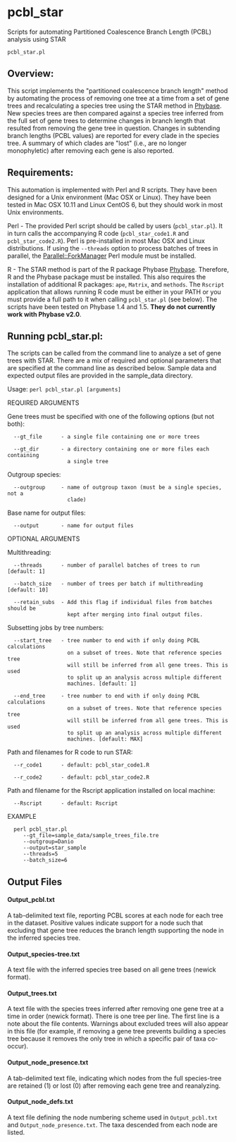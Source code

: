 # pcbl_star
Scripts for automating Partitioned Coalescence Branch Length (PCBL) analysis using STAR

`pcbl_star.pl`

## Overview: 
This script implements the "partitioned coalescence branch length" method by automating the process of removing one tree at a time from a set of gene trees and recalculating a species tree using the STAR method in [Phybase](http://faculty.franklin.uga.edu/lliu/phybase). New species trees are then compared against a species tree inferred from the full set of gene trees to determine changes in branch length that resulted from removing the gene tree in question. Changes in subtending branch lengths (PCBL values) are reported for every clade in the species tree. A summary of which clades are "lost" (i.e., are no longer monophyletic) after removing each gene is also reported.



## Requirements: 

This automation is implemented with Perl and R scripts. They have been designed for a Unix environment (Mac OSX or Linux). They have been tested in Mac OSX 10.11 and Linux CentOS 6, but they should work in most Unix environments.

Perl - The provided Perl script should be called by users (`pcbl_star.pl`). It in turn calls the accompanying R code (`pcbl_star_code1.R` and `pcbl_star_code2.R`). Perl is pre-installed in most Mac OSX and Linux distributions. If using the `--threads` option to process batches of trees in parallel, the [Parallel::ForkManager](https://metacpan.org/pod/Parallel::ForkManager) Perl module must be installed.

R - The STAR method is part of the R package Phybase [Phybase](http://faculty.franklin.uga.edu/lliu/phybase). Therefore, R and the Phybase package must be installed. This also requires the installation of additional R packages: `ape`, `Matrix`, and `methods`. The `Rscript` application that allows running R code must be either in your PATH or you must provide a full path to it when calling `pcbl_star.pl` (see below). The scripts have been tested on Phybase 1.4 and 1.5. **They do not currently work with Phybase v2.0**.



## Running pcbl_star.pl:
The scripts can be called from the command line to analyze a set of gene trees with STAR. There are a mix of required and optional parameters that are specified at the command line as described below. Sample data and expected output files are provided in the sample_data directory.


Usage: `perl pcbl_star.pl [arguments]`
   
   REQUIRED ARGUMENTS
   
   Gene trees must be specified with one of the following options (but
   not both): 

      --gt_file      - a single file containing one or more trees

      --gt_dir       - a directory containing one or more files each containing
                       a single tree 

   Outgroup species:
   
      --outgroup     - name of outgroup taxon (must be a single species, not a
                       clade)

   Base name for output files:
   
      --output       - name for output files


   OPTIONAL ARGUMENTS

   Multithreading:

      --threads      - number of parallel batches of trees to run [default: 1]

      --batch_size   - number of trees per batch if multithreading [default: 10]

      --retain_subs  - Add this flag if individual files from batches should be 
                       kept after merging into final output files.


   Subsetting jobs by tree numbers:
   
      --start_tree   - tree number to end with if only doing PCBL calculations
                       on a subset of trees. Note that reference species tree
                       will still be inferred from all gene trees. This is used
                       to split up an analysis across multiple different
                       machines. [default: 1]
		
      --end_tree     - tree number to end with if only doing PCBL calculations
                       on a subset of trees. Note that reference species tree
                       will still be inferred from all gene trees. This is used
                       to split up an analysis across multiple different
                       machines. [default: MAX]


   Path and filenames for R code to run STAR:
   
      --r_code1      - default: pcbl_star_code1.R

      --r_code2      - default: pcbl_star_code2.R


   Path and filename for the Rscript application installed on local machine:
   
      --Rscript      - default: Rscript

   
   EXAMPLE

      perl pcbl_star.pl
         --gt_file=sample_data/sample_trees_file.tre
         --outgroup=Danio
         --output=star_sample
         --threads=5
         --batch_size=6  	


## Output Files

#### Output_pcbl.txt
A tab-delimited text file, reporting PCBL scores at each node for each tree in the dataset. Positive values indicate support for a node such that excluding that gene tree reduces the branch length supporting the node in the inferred species tree.

#### Output_species-tree.txt
A text file with the inferred species tree based on all gene trees (newick format).

#### Output_trees.txt
A text file with the species trees inferred after removing one gene tree at a time in order (newick format). There is one tree per line. The first line is a note about the file contents. Warnings about excluded trees will also appear in this file (for example, if removing a gene tree prevents building a species tree because it removes the only tree in which a specific pair of taxa co-occur).

#### Output\_node_presence.txt
A tab-delimited text file, indicating which nodes from the full species-tree are retained (1) or lost (0) after removing each gene tree and reanalyzing.

#### Output\_node_defs.txt
A text file defining the node numbering scheme used in `Output_pcbl.txt` and `Output_node_presence.txt`. The taxa descended from each node are listed.